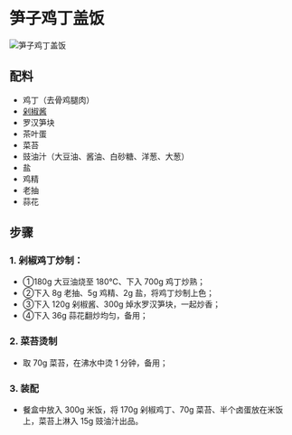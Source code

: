 # 笋子鸡丁盖饭

![笋子鸡丁盖饭](../images/笋子鸡丁盖饭.png)


## 配料
- 鸡丁（去骨鸡腿肉）
- [剁椒酱](/配料/剁椒酱.md)
- 罗汉笋块
- 茶叶蛋
- 菜苔
- 豉油汁（大豆油、酱油、白砂糖、洋葱、大葱）
- 盐
- 鸡精
- 老抽
- 蒜花

## 步骤
### 1. 剁椒鸡丁炒制：
- ①180g 大豆油烧至 180℃、下入 700g 鸡丁炒熟；
- ②下入 8g 老抽、5g 鸡精、2g 盐，将鸡丁炒制上色；
- ③下入 120g 剁椒酱、300g 焯水罗汉笋块，一起炒香；
- ④下入 36g 蒜花翻炒均匀，备用；

### 2. 菜苔烫制
- 取 70g 菜苔，在沸水中烫 1 分钟，备用；

### 3. 装配
- 餐盒中放入 300g 米饭，将 170g 剁椒鸡丁、70g 菜苔、半个卤蛋放在米饭上，菜苔上淋入 15g 豉油汁出品。
